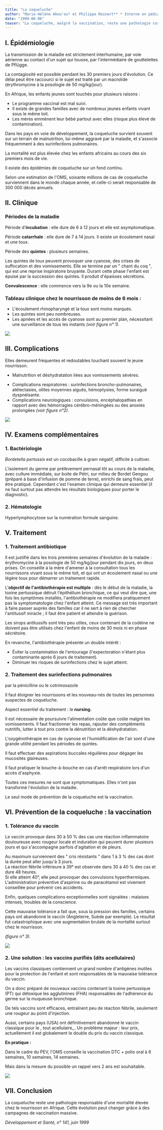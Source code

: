 ```yaml
---
title: "La coqueluche"
author: "Marie-Hélène Akou'ou* et Philippe Reinert** * Interne en pédiatrie, hôpital intercommunal de Créteil, France. ** Pédiatre, hôpital intercommunal de Créteil, France.  "
date: "1999-06-06"
teaser: "La coqueluche, malgré la vaccination, reste une pathologie cosmopolite. Sa fréquence est particulièrement élevée dans les pays en développement. Il s'agit d'une pathologie extrêmement contagieuse. Il est important de renforcer l'effort vaccinai auprès des jeunes nourrissons et d'effectuer les rappels vaccinaux chez les grands enfants."
---
```


## I. Épidémiologie

La transmission de la maladie est strictement interhumaine, par voie aérienne au contact d'un sujet qui tousse, par l'intermédiaire de gouttelettes de Pflügge.

La contagiosité est possible pendant les 30 premiers jours d'évolution. Ce délai peut être raccourci si le sujet est traité par un macrolide (érythromycine à la posologie de 50 mg/kg/jour).

En Afrique, les enfants jeunes sont touchés pour plusieurs raisons :

*   Le programme vaccinal est mal suivi.  
*   Il existe de grandes familles avec de nombreux jeunes enfants vivant sous le même toit.  
*   Les mères emmènent leur bébé partout avec elles (risque plus élevé de contamination).

Dans les pays en voie de développement, la coqueluche survient souvent sur un terrain de malnutrition, lui-même aggravé par la maladie, et s'associe fréquemment à des surinfections pulmonaires.

La mortalité est plus élevée chez les enfants africains au cours des six premiers mois de vie.

Il existe des épidémies de coqueluche sur un fond continu.

Selon une estimation de l'OMS, soixante millions de cas de coqueluche surviennent dans le monde chaque année, et celle-ci serait responsable de 300 000 décès annuels.

## II. Clinique

### Périodes de la maladie

Période d'**incubation** : elle dure de 6 à 12 jours et elle est asymptomatique.

Période **catarrhale** : elle dure de 7 à 14 jours. Il existe un écoulement nasal et une toux.

Période des **quintes** : plusieurs semaines.

Les quintes de toux peuvent provoquer une cyanose, des crises de suffocation et des vomissements. Elle se termine par un " chant du coq ", qui est une reprise inspiratoire bruyante. Durant cette phase l'enfant est épuisé par la succession des quintes. Il produit d'épaisses sécrétions.

**Convalescence** : elle commence vers la 9e ou la 10e semaine.

### Tableau clinique chez le nourrisson de moins de 6 mois :

*   L'écoulement rhinopharyngé et la toux sont moins marqués.  
*   Les quintes sont peu nombreuses.  
*   Les apnées et les accès de cyanose sont au premier plan, nécessitant une surveillance de tous les instants _(voir figure n° 1)._


![](i836-1.jpg)


## III. Complications

Elles demeurent fréquentes et redoutables touchant souvent le jeune nourrisson.

- Malnutrition et déshydratation liées aux vomissements sévères.

*   Complications respiratoires : surinfections broncho-pulmonaires, atélectasies, otites moyennes aiguës, hémoptysies, forme suraiguë dyspnéisante.  
*   Complications neurologiques : convulsions, encéphalopathies en rapport avec des hémorragies cérébro-méningées ou des anoxies prolongées _(voir figure n°2)._


![](i836-2.jpg)


## IV. Examens complémentaires

### 1. Bactériologie

_Bordetella pertussis_ est un cocobacille à gram négatif, difficile à cultiver.

L'isolement du germe par prélèvement pernasal tôt au cours de la maladie, avec culture immédiate, sur boite de Pétri, sur milieu de Bordet Gengou (préparé à base d'infusion de pomme de terre), enrichi de sang frais, peut être pratiqué. Cependant c'est l'examen clinique qui demeure essentiel (il ne faut surtout pas attendre les résultats biologiques pour porter le diagnostic).

### 2. Hématologie

Hyperlymphocytose sur la numération formule sanguine.

## V. Traitement

### 1. Traitement antibiotique

Il est justifié dans les trois premières semaines d'évolution de la maladie : érythromycine à la posologie de 50 mg/kg/jour pendant dix jours, en deux prises. On conseille à la mère d'amener à la consultation tous les nourrissons vivant sous le même toit, et qui ont un écoulement nasal ou une légère toux pour démarrer un traitement rapide.

L'**objectif de l'antibiothérapie est multiple** : dès le début de la maladie, la toxine pertussique détruit l'épithélium bronchique, ce qui veut dire que, une fois les symptômes installés, l'antibiothérapie ne modifiera pratiquement pas la symptomatologie chez l'enfant atteint. Ce message est très important à faire passer auprès des familles car il ne sert à rien de chercher l'antitussif miracle ; il faut être patient et attendre la guérison.

Les sirops antitussifs sont très peu utiles, ceux contenant de la codéine ne doivent pas être utilisés chez l'enfant de moins de 30 mois ni en phase sécrétoire.

En revanche, l'antibiothérapie présente un double intérêt :

*   Éviter la contamination de l'entourage (l'expectoration n'étant plus contaminante après 6 jours de traitement).  
*   Diminuer les risques de surinfections chez le sujet atteint.

### 2. Traitement des surinfections pulmonaires  
par la pénicilline ou le cotrimoxazole

Il faut éloigner les nourrissons et les nouveau-nés de toutes les personnes suspectes de coqueluche.

Aspect essentiel du traitement : le **nursing.**

Il est nécessaire de poursuivre l'alimentation coûte que coûte malgré les vomissements. Il faut fractionner les repas, rajouter des compléments nutritifs, lutter à tout prix contre la dénutrition et la déshydratation.

L'oxygénothérapie en cas de cyanose et l'humidification de l'air sont d'une grande utilité pendant les périodes de quintes.

Il faut effectuer des aspirations buccales régulières pour dégager les mucosités glaireuses.

Il faut pratiquer le bouche-à-bouche en cas d'arrêt respiratoire lors d'un accès d'asphyxie.

Toutes ces mesures ne sont que symptomatiques. Elles n'ont pas transformé l'évolution de la maladie.

Le seul mode de prévention de la coqueluche est la vaccination.

## VI. Prévention de la coqueluche : la vaccination

### 1. Tolérance du vaccin

Le vaccin provoque dans 30 à 50 % des cas une réaction inflammatoire douloureuse avec rougeur locale et induration qui peuvent durer plusieurs jours et qui s'accompagne parfois d'agitation et de pleurs.

Au maximum surviennent des " cris résistants " dans 1 à 3 % des cas dont la durée peut aller jusqu'à 3 jours.  
La réaction fébrile inférieure à 39° est observée dans 30 à 40 % des cas et dure 48 heures.  
Si elle atteint 40°, elle peut provoquer des convulsions hyperthermiques. L'administration préventive d'aspirine ou de paracétamol est vivement conseillée pour prévenir ces accidents.

Enfin, quelques complications exceptionnelles sont signalées : malaises intenses, troubles de la conscience.

Cette mauvaise tolérance a fait que, sous la pression des familles, certains pays ont abandonné le vaccin (Angleterre, Suède par exemple). Le résultat fut catastrophique avec une augmentation brutale de la mortalité surtout chez le nourrisson.

_(figure n° 3)._


![](i836-3.jpg)


### 2. Une solution : les vaccins purifiés (dits acellulaires)

Les vaccins classiques contiennent un grand nombre d'antigènes inutiles pour la protection de l'enfant et sont responsables de la mauvaise tolérance du vaccin.

On a donc préparé de nouveaux vaccins contenant la toxine pertussique (PT) qui détoxique les agglutinines (FHA) responsables de l'adhérence du germe sur la muqueuse bronchique.

De tels vaccins sont efficaces, entraînent peu de réaction fébrile, seulement une rougeur au point d'injection.

Aussi, certains pays (USA) ont définitivement abandonné le vaccin classique pour le , tout acellulaire,,. Un problème majeur : leur prix, actuellement il est globalement le double du prix du vaccin classique.

**En pratique :**

Dans le cadre du PEV, l'OMS conseille la vaccination DTC + polio oral à 6 semaines, 10 semaines, 14 semaines.

Mais dans la mesure du possible un rappel vers 2 ans est souhaitable.


![](i836-4.jpg)


## VII. Conclusion

La coqueluche reste une pathologie responsable d'une mortalité élevée chez le nourrisson en Afrique. Cette évolution peut changer grâce à des campagnes de vaccination massive.

_Développement et Santé, n° 141, juin 1999_